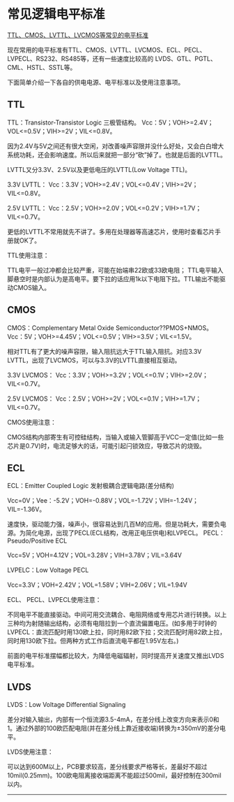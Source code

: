 <!-- LogicLevelStandard.md --- 
;; 
;; Description: 
;; Author: Hongyi Wu(吴鸿毅)
;; Email: wuhongyi@qq.com 
;; Created: 日 7月 30 18:52:51 2017 (+0800)
;; Last-Updated: 日 8月 13 20:33:51 2017 (+0800)
;;           By: Hongyi Wu(吴鸿毅)
;;     Update #: 3
;; URL: http://wuhongyi.cn -->

# 常见逻辑电平标准

[TTL、CMOS、LVTTL、LVCMOS等常见的电平标准](http://wuhongyi.cn/FPGANote/pdf/TTL、CMOS、LVTTL、LVCMOS等常见的电平标准.doc)



现在常用的电平标准有TTL、CMOS、LVTTL、LVCMOS、ECL、PECL、LVPECL、RS232、RS485等，还有一些速度比较高的 LVDS、GTL、PGTL、CML、HSTL、SSTL等。

下面简单介绍一下各自的供电电源、电平标准以及使用注意事项。


## TTL

TTL：Transistor-Transistor Logic 三极管结构。 Vcc：5V；VOH>=2.4V；VOL<=0.5V；VIH>=2V；VIL<=0.8V。

因为2.4V与5V之间还有很大空闲，对改善噪声容限并没什么好处，又会白白增大系统功耗，还会影响速度。所以后来就把一部分“砍”掉了。也就是后面的LVTTL。

LVTTL又分3.3V、2.5V以及更低电压的LVTTL(Low Voltage TTL)。

3.3V LVTTL： Vcc：3.3V；VOH>=2.4V；VOL<=0.4V；VIH>=2V；VIL<=0.8V。

2.5V LVTTL： Vcc：2.5V；VOH>=2.0V；VOL<=0.2V；VIH>=1.7V；VIL<=0.7V。

更低的LVTTL不常用就先不讲了。多用在处理器等高速芯片，使用时查看芯片手册就OK了。

TTL使用注意：

TTL电平一般过冲都会比较严重，可能在始端串22欧或33欧电阻； TTL电平输入脚悬空时是内部认为是高电平。要下拉的话应用1k以下电阻下拉。TTL输出不能驱动CMOS输入。


## CMOS

CMOS：Complementary Metal Oxide Semiconductor??PMOS+NMOS。 Vcc：5V；VOH>=4.45V；VOL<=0.5V；VIH>=3.5V；VIL<=1.5V。

相对TTL有了更大的噪声容限，输入阻抗远大于TTL输入阻抗。对应3.3V LVTTL，出现了LVCMOS，可以与3.3V的LVTTL直接相互驱动。

3.3V LVCMOS： Vcc：3.3V；VOH>=3.2V；VOL<=0.1V；VIH>=2.0V；VIL<=0.7V。

2.5V LVCMOS： Vcc：2.5V；VOH>=2V；VOL<=0.1V；VIH>=1.7V；VIL<=0.7V。

CMOS使用注意：

CMOS结构内部寄生有可控硅结构，当输入或输入管脚高于VCC一定值(比如一些芯片是0.7V)时，电流足够大的话，可能引起闩锁效应，导致芯片的烧毁。

## ECL

ECL：Emitter Coupled Logic 发射极耦合逻辑电路(差分结构)

Vcc=0V；Vee：-5.2V；VOH=-0.88V；VOL=-1.72V；VIH=-1.24V；VIL=-1.36V。

速度快，驱动能力强，噪声小，很容易达到几百M的应用。但是功耗大，需要负电源。为简化电源，出现了PECL(ECL结构，改用正电压供电)和LVPECL。 PECL：Pseudo/Positive ECL

Vcc=5V；VOH=4.12V；VOL=3.28V；VIH=3.78V；VIL=3.64V

LVPELC：Low Voltage PECL

Vcc=3.3V；VOH=2.42V；VOL=1.58V；VIH=2.06V；VIL=1.94V

ECL、 PECL、LVPECL使用注意：

不同电平不能直接驱动。中间可用交流耦合、电阻网络或专用芯片进行转换。以上三种均为射随输出结构，必须有电阻拉到一个直流偏置电压。(如多用于时钟的LVPECL：直流匹配时用130欧上拉，同时用82欧下拉；交流匹配时用82欧上拉，同时用130欧下拉。但两种方式工作后直流电平都在1.95V左右。)

前面的电平标准摆幅都比较大，为降低电磁辐射，同时提高开关速度又推出LVDS电平标准。

## LVDS

LVDS：Low Voltage Differential Signaling

差分对输入输出，内部有一个恒流源3.5-4mA，在差分线上改变方向来表示0和1。通过外部的100欧匹配电阻(并在差分线上靠近接收端)转换为±350mV的差分电平。

LVDS使用注意：

可以达到600M以上，PCB要求较高，差分线要求严格等长，差最好不超过10mil(0.25mm)。100欧电阻离接收端距离不能超过500mil，最好控制在300mil以内。

----







<!-- LogicLevelStandard.md ends here -->
